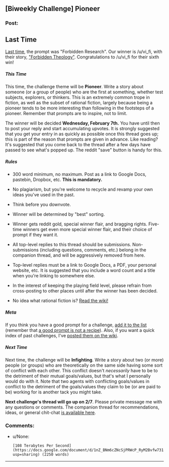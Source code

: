 ## [Biweekly Challenge] Pioneer

### Post:

## Last Time

[Last time](https://www.reddit.com/r/rational/comments/7og8ik/biweekly_challenge_forbidden_research/), the prompt was "Forbidden Research". Our winner is /u/vi_fi, with their story, ["Forbidden Theology"](https://www.reddit.com/r/rational/comments/7og8ik/biweekly_challenge_forbidden_research/ds9ogz9/). Congratulations to /u/vi_fi for their sixth win!

##### This Time

This time, the challenge theme will be **Pioneer**. Write a story about someone (or a group of people) who are the first at something, whether test subjects, explorers, or thinkers. This is an extremely common trope in fiction, as well as the subset of rational fiction, largely because being a pioneer tends to be more interesting than following in the footsteps of a pioneer. Remember that prompts are to inspire, not to limit.

The winner will be decided **Wednesday, February 7th.** You have until then to post your reply and start accumulating upvotes. It is strongly suggested that you get your entry in as quickly as possible once this thread goes up; this is part of the reason that prompts are given in advance. Like reading? It's suggested that you come back to the thread after a few days have passed to see what's popped up. The reddit "save" button is handy for this.

##### Rules

* 300 word minimum, no maximum. Post as a link to Google Docs, pastebin, Dropbox, etc. **This is mandatory.**

* No plagiarism, but you're welcome to recycle and revamp your own ideas you've used in the past.

* Think before you downvote.

* Winner will be determined by "best" sorting.

* Winner gets reddit gold, special winner flair, and bragging rights. Five-time winners get even more special winner flair, and their choice of prompt if they want it.

* All top-level replies to this thread should be submissions. Non-submissions (including questions, comments, etc.) belong in the companion thread, and will be aggressively removed from here.

* Top-level replies must be a link to Google Docs, a PDF, your personal website, etc. It is suggested that you include a word count and a title when you're linking to somewhere else.

* In the interest of keeping the playing field level, please refrain from cross-posting to other places until after the winner has been decided.

* No idea what rational fiction is? [Read the wiki!](http://www.reddit.com/r/rational/wiki/index)

##### Meta

If you think you have a good prompt for a challenge, [add it to the list](https://docs.google.com/spreadsheets/d/1B6HaZc8FYkr6l6Q4cwBc9_-Yq1g0f_HmdHK5L1tbEbA/edit?usp=sharing) (remember that [a good prompt is not a recipe](http://www.reddit.com/r/WritingPrompts/wiki/prompts?src=RECIPE)). Also, if you want a quick index of past challenges, I've [posted them on the wiki](https://www.reddit.com/r/rational/wiki/weeklychallenge).

##### Next Time

Next time, the challenge will be **Infighting**. Write a story about two (or more) people (or groups) who are theoretically on the same side having some sort of conflict with each other. This conflict doesn't *necessarily* have to be to the detriment of their mutual goals/values, but that's what I personally would do with it. Note that two agents with conflicting goals/values in conflict to the detriment of the goals/values they claim to be (or are paid to be) working for is another tack you might take.

**Next challenge's thread will go up on 2/7**. Please private message me with any questions or comments. The companion thread for recommendations, ideas, or general chit-chat [is available here](https://www.reddit.com/r/rational/comments/7srfuf/challenge_companion_pioneer/).

### Comments:

- u/None:
  ```
  [108 Terabytes Per Second](https://docs.google.com/document/d/1nZ_BNm6cZNcSjPRWcP_RyM2Bvfw731NgVjK6h2ONmYw/edit?usp=sharing) (2250 words)
  ```

---

